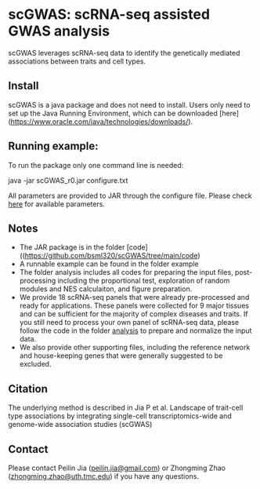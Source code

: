 # scGWAS: scRNA-seq assisted GWAS analysis

scGWAS leverages scRNA-seq data to identify the genetically mediated associations between traits and cell types. 

## Install

scGWAS is a java package and does not need to install. Users only need to set up the Java Running Environment, which can be downloaded [here] (https://www.oracle.com/java/technologies/downloads/).

## Running example:
To run the package only one command line is needed:

java -jar scGWAS_r0.jar configure.txt

All parameters are provided to JAR through the configure file. Please check [here](https://github.com/bsml320/scGWAS/blob/main/analysis/explanation_configure.md) for available parameters.

## Notes

- The JAR package is in the folder [code]((https://github.com/bsml320/scGWAS/tree/main/code)
- A runnable example can be found in the folder example
- The folder analysis includes all codes for preparing the input files, post-processing including the proportional test, exploration of random modules and NES calculaiton, and figure preparation.
- We provide 18 scRNA-seq panels that were already pre-processed and ready for applications. These panels were collected for 9 major tissues and can be sufficient for the majority of complex diseases and traits. If you still need to process your own panel of scRNA-seq data, please follow the code in the folder [analysis](https://github.com/bsml320/scGWAS/blob/main/analysis) to prepare and normalize the input data.
- We also provide other supporting files, including the reference network and house-keeping genes that were generally suggested to be excluded.

## Citation

The underlying method is described in Jia P et al. Landscape of trait-cell type associations by integrating single-cell transcriptomics-wide and genome-wide association studies (scGWAS)

## Contact

Please contact Peilin Jia (peilin.jia@gmail.com) or Zhongming Zhao (zhongming.zhao@uth.tmc.edu) if you have any questions.
